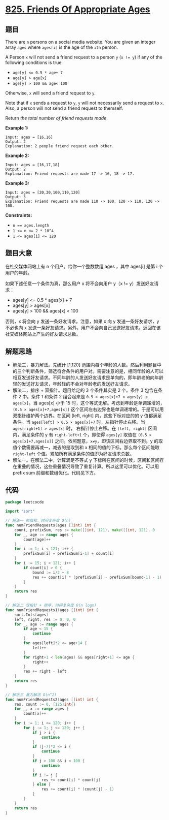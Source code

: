 # [825. Friends Of Appropriate Ages](https://leetcode.com/problems/friends-of-appropriate-ages/)


## 题目

There are `n` persons on a social media website. You are given an integer array `ages` where `ages[i]` is the age of the `ith` person.

A Person `x` will not send a friend request to a person `y` (`x != y`) if any of the following conditions is true:

- `age[y] <= 0.5 * age+ 7`
- `age[y] > age[x]`
- `age[y] > 100 && age< 100`

Otherwise, `x` will send a friend request to `y`.

Note that if `x` sends a request to `y`, `y` will not necessarily send a request to `x`. Also, a person will not send a friend request to themself.

Return *the total number of friend requests made*.

**Example 1:**

```
Input: ages = [16,16]
Output: 2
Explanation: 2 people friend request each other.

```

**Example 2:**

```
Input: ages = [16,17,18]
Output: 2
Explanation: Friend requests are made 17 -> 16, 18 -> 17.

```

**Example 3:**

```
Input: ages = [20,30,100,110,120]
Output: 3
Explanation: Friend requests are made 110 -> 100, 120 -> 110, 120 -> 100.

```

**Constraints:**

- `n == ages.length`
- `1 <= n <= 2 * 10^4`
- `1 <= ages[i] <= 120`

## 题目大意

在社交媒体网站上有 n 个用户。给你一个整数数组 ages ，其中 ages[i] 是第 i 个用户的年龄。

如果下述任意一个条件为真，那么用户 x 将不会向用户 y（x != y）发送好友请求：

- ages[y] <= 0.5 * ages[x] + 7
- ages[y] > ages[x]
- ages[y] > 100 && ages[x] < 100

否则，x 将会向 y 发送一条好友请求。注意，如果 x 向 y 发送一条好友请求，y 不必也向 x 发送一条好友请求。另外，用户不会向自己发送好友请求。返回在该社交媒体网站上产生的好友请求总数。

## 解题思路

- 解法三，暴力解法。先统计 [1,120] 范围内每个年龄的人数。然后利用题目中的三个判断条件，筛选符合条件的用户对。需要注意的是，相同年龄的人可以相互发送好友请求。不同年龄的人发送好友请求是单向的，即年龄老的向年龄轻的发送好友请求，年龄轻的不会对年龄老的发送好友请求。
- 解法二，排序 + 双指针。题目给定的 3 个条件其实是 2 个。条件 3 包含在条件 2 中。条件 1 和条件 2 组合起来是 `0.5 × ages[x]+7 < ages[y] ≤ ages[x]`。当 ages[x] 小于 15 时，这个等式无解。考虑到年龄是单调递增的，`(0.5 × ages[x]+7,ages[x]]` 这个区间左右边界也是单调递增的。于是可以用双指针维护两个边界。在区间 [left, right] 内，这些下标对应的的 y 值都满足条件。当 `ages[left] > 0.5 × ages[x]+7` 时，左指针停止右移。当 `ages[right+1] > ages[x]` 时， 右指针停止右移。在 `[left, right]` 区间内，满足条件的 y 有 `right-left+1` 个，即使得 `ages[y]` 取值在 `(0.5 × ages[x]+7,ages[x]]` 之间。依照题意，`x≠y`，即该区间右边界取不到。y 的取值个数需要再减一，减去的是取到和 x 相同的值的下标。那么每个区间能取 `right-left` 个值。累加所有满足条件的值即为好友请求总数。
- 解法一。在解法二中，计算满足不等式 y 下标所在区间的时候，区间和区间存在重叠的情况，这些重叠情况导致了重复计算。所以这里可以优化。可以用 prefix sum 前缀和数组优化。代码见下方。

## 代码

```go
package leetcocde

import "sort"

// 解法一 前缀和，时间复杂度 O(n)
func numFriendRequests(ages []int) int {
    count, prefixSum, res := make([]int, 121), make([]int, 121), 0
    for _, age := range ages {
        count[age]++
    }
    for i := 1; i < 121; i++ {
        prefixSum[i] = prefixSum[i-1] + count[i]
    }
    for i := 15; i < 121; i++ {
        if count[i] > 0 {
            bound := i/2 + 8
            res += count[i] * (prefixSum[i] - prefixSum[bound-1] - 1)
        }
    }
    return res
}

// 解法二 双指针 + 排序，时间复杂度 O(n logn)
func numFriendRequests1(ages []int) int {
    sort.Ints(ages)
    left, right, res := 0, 0, 0
    for _, age := range ages {
        if age < 15 {
            continue
        }
        for ages[left]*2 <= age+14 {
            left++
        }
        for right+1 < len(ages) && ages[right+1] <= age {
            right++
        }
        res += right - left
    }
    return res
}

// 解法三 暴力解法 O(n^2)
func numFriendRequests2(ages []int) int {
    res, count := 0, [125]int{}
    for _, x := range ages {
        count[x]++
    }
    for i := 1; i <= 120; i++ {
        for j := 1; j <= 120; j++ {
            if j > i {
                continue
            }
            if (j-7)*2 <= i {
                continue
            }
            if j > 100 && i < 100 {
                continue
            }
            if i != j {
                res += count[i] * count[j]
            } else {
                res += count[i] * (count[j] - 1)
            }
        }
    }
    return res
}
```